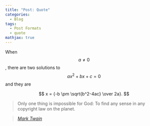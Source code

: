 ```yaml
---
title: "Post: Quote"
categories:
  - Blog
tags:
  - Post Formats
  - quote
mathjax: true
---
```


When $$ a \ne 0 $$, there are two solutions to $$ ax^2 + bx + c = 0 $$ and they are

$$ x = {-b \pm \sqrt{b^2-4ac} \over 2a}. $$

> Only one thing is impossible for God: To find any sense in any copyright law on the planet.
  
> <cite><a href="http://www.brainyquote.com/quotes/quotes/m/marktwain163473.html">Mark Twain</a></cite>